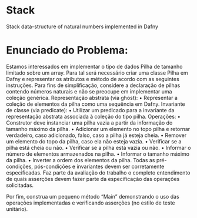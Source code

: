 # Stack
Stack data-structure of natural numbers implemented in Dafny

# Enunciado do Problema:

Estamos interessados em implementar o tipo de dados Pilha de tamanho limitado sobre um array.
Para tal será necessário criar uma classe Pilha em Dafny e representar os atributos e método de
acordo com as seguintes instruções. Para fins de simplificação, considere a declaração de pilhas
contendo números naturais e não se preocupe em implementar uma coleção genérica.
Representação abstrata (via ghost):
• Representar a coleção de elementos da pilha como uma sequência em Dafny.
Invariante de classe (via predicate):
• Utilizar um predicado para a invariante da representação abstrata associada à coleção
do tipo pilha.
Operações:
• Construtor deve instanciar uma pilha vazia a partir da informação do tamanho máximo
da pilha.
• Adicionar um elemento no topo pilha e retornar verdadeiro, caso adicionado, falso, caso
a pilha já esteja cheia.
• Remover um elemento do topo da pilha, caso ela não esteja vazia.
• Verificar se a pilha está cheia ou não.
• Verificar se a pilha está vazia ou não.
• Informar o número de elementos armazenados na pilha.
• Informar o tamanho máximo da pilha.
• Inverter a ordem dos elementos da pilha.
Todas as pré-condições, pós-condições e invariantes devem ser corretamente especificadas.
Faz parte da avaliação do trabalho o completo entendimento de quais asserções devem fazer
parte da especificação das operações solicitadas.

Por fim, construa um pequeno método “Main” demonstrando o uso das operações
implementadas e verificando asserções (no estilo de teste unitário).
